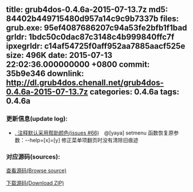 title: grub4dos-0.4.6a-2015-07-13.7z
md5: 84402b449715480d957a14c9c9b7337b
files:
  grub.exe: 95ef4087686207c94a53fe2bfb1f1bad
  grldr: 1bdc50c0dac87c3148c4b999840ffc7f
  ipxegrldr: c14af54725f0aff952aa7885aacf525e
size: 496K
date: 2015-07-13 22:02:36.000000000 +0800
commit: 35b9e346
downlink: http://dl.grub4dos.chenall.net/grub4dos-0.4.6a-2015-07-13.7z
categories: 0.4.6a
tags: 0.4.6a
---


### 更新信息(update log):
  * [﻿. 注释默认采用帮助颜色(issues #66)](https://github.com/chenall/grub4dos/commit/35b9e346c0c6cbc9d9da1f35a41c3f130da7a0fa)　@[yaya]
      setmenu 函数恢复原参数：--help=[x]=[y]
    	修正菜单项翻页时没有清除旧痕迹

### 对应源码(sources):
  [查看源码(Browse source)](https://github.com/chenall/grub4dos/tree/35b9e346c0c6cbc9d9da1f35a41c3f130da7a0fa)

  [下载源码(Download ZIP)](https://github.com/chenall/grub4dos/archive/35b9e346c0c6cbc9d9da1f35a41c3f130da7a0fa.zip)
